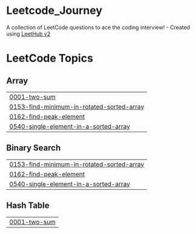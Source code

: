 # Leetcode_Journey
A collection of LeetCode questions to ace the coding interview! - Created using [LeetHub v2](https://github.com/arunbhardwaj/LeetHub-2.0)

<!---LeetCode Topics Start-->
# LeetCode Topics
## Array
|  |
| ------- |
| [0001-two-sum](https://github.com/pratham0804/Leetcode_Journey/tree/master/0001-two-sum) |
| [0153-find-minimum-in-rotated-sorted-array](https://github.com/pratham0804/Leetcode_Journey/tree/master/0153-find-minimum-in-rotated-sorted-array) |
| [0162-find-peak-element](https://github.com/pratham0804/Leetcode_Journey/tree/master/0162-find-peak-element) |
| [0540-single-element-in-a-sorted-array](https://github.com/pratham0804/Leetcode_Journey/tree/master/0540-single-element-in-a-sorted-array) |
## Binary Search
|  |
| ------- |
| [0153-find-minimum-in-rotated-sorted-array](https://github.com/pratham0804/Leetcode_Journey/tree/master/0153-find-minimum-in-rotated-sorted-array) |
| [0162-find-peak-element](https://github.com/pratham0804/Leetcode_Journey/tree/master/0162-find-peak-element) |
| [0540-single-element-in-a-sorted-array](https://github.com/pratham0804/Leetcode_Journey/tree/master/0540-single-element-in-a-sorted-array) |
## Hash Table
|  |
| ------- |
| [0001-two-sum](https://github.com/pratham0804/Leetcode_Journey/tree/master/0001-two-sum) |
<!---LeetCode Topics End-->